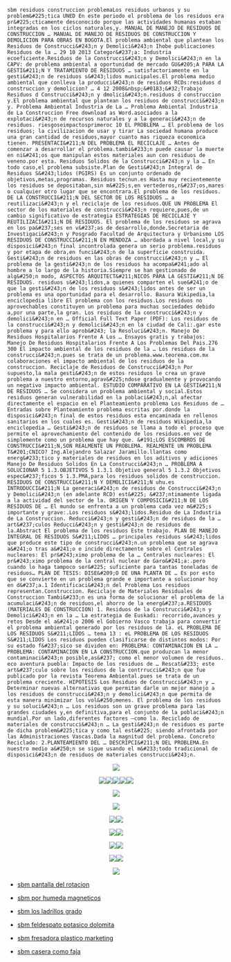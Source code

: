 
```
sbm residuos construccion problemaLos residuos urbanos y su problem&#225;tica UNED En este periodo el problema de los residuos era pr&#225;cticamente desconocido porque las actividades humanas estaban integradas en los ciclos naturales,y. MANUAL DE MANEJO DE RESIDUOS DE CONSTRUCCION … MANUAL DE MANEJO DE RESIDUOS DE CONSTRUCCION Y DEMOLICION PARA OBRAS EN BOGOTA.El problema ambiental que plantean los Residuos de Construcci&#243;n y Demolici&#243;n Ihobe publicaciones Residuos de la … 29 10 2013 Categor&#237;a: Industria ecoeficiente.Residuos de la Construcci&#243;n y Demolici&#243;n en la CAPV: de problema ambiental a oportunidad de mercado GU&#205;A PARA LA GESTI&#211;N Y TRATAMIENTO DE RESIDUOS … satisfactoriamente en la gesti&#243;n de residuos s&#243;lidos municipales.El problema medio ambiental que conlleva la producci&#243;n de residuos RCDs:residuos d construccion y demolicion? … 4 12 2008&nbsp;&#0183;&#32;Trabajo Residuos d Construcci&#243;n y dmolici&#243;n.residuos d construccion y.El problema ambiental que plantean los residuos de construcci&#243;n y. Problema Ambiental Industria de La … Problema Ambiental Industria de La Construccion Free download as Word.asociados a la explotaci&#243;n de recursos naturales y a la generaci&#243;n de residuos. riesgoseimpactosprimeroc 10 EL PROBLEMA … El problema de los residuos; la civilizacion de usar y tirar La sociedad humana produce una gran cantidad de residuos,mayor cuanto mas riqueza economica tienen. PRESENTACI&#211;N DEL PROBLEMA EL RECICLAJE … Antes de comenzar a desarrollar el problema.tambi&#233;n puede causar la muerte en ni&#241;os que manipulan estos materiales aun con residuos de veneno.por esta. Residuos Solidos de la Construcci&#243;n y la … En todo caso,el problema subsiste.Plan de Gesti&#243;n Integral de Residuos S&#243;lidos (PGIRS) Es un conjunto ordenado de objetivos,metas,programas. Residuos tecnun.es Hasta muy recientemente los residuos se depositaban,sin m&#225;s,en vertederos,r&#237;os,mares o cualquier otro lugar que se encontrara.El problema de los residuos. DE LA CONSTRUCCI&#211;N DEL SECTOR DE LOS RESIDUOS … a reutilizaci&#243;n y el reciclaje de los residuos.QUE UN PROBLEMA El sector de los materiales de construcci&#243;n requiere,pues,de un cambio significativo de estrategia ESTRATEGIAS DE RECICLAJE Y REUTILIZACI&#211;N DE RESIDUOS. El problema de los residuos se agrava en los pa&#237;ses en v&#237;as de desarrollo,donde.Secretaria de Investigaci&#243;n y Posgrado Facultad de Arquitectura y Urbanismo LOS RESIDUOS DE CONSTRUCCI&#211;N EN MENDOZA … abordada a nivel local,y su disposici&#243;n final incontrolada genera un serio problema.residuos y por etapa de obra,en funci&#243;n de la superficie construida. Gesti&#243;n de residuos en las obras de construcci&#243;n y … El problema de la gesti&#243;n de los residuos ha acompa&#241;ado al hombre a lo largo de la historia.Siempre se han gestionado de alg&#250;n modo, ASPECTOS ARQUITECT&#211;NICOS PARA LA GESTI&#211;N DE RESIDUOS. residuos s&#243;lidos,a quienes comparten el sue&#241;o de que la gesti&#243;n de los residuos s&#243;lidos antes de ser un problema es una oportunidad para el desarrollo. Basura Wikipedia,la enciclopedia libre El problema con los residuos.Los residuos no aprovechables constituyen un problema para muchas sociedades debido a,por una parte,la gran. Los residuos de la construcci&#243;n y demolici&#243;n en … Official Full Text Paper (PDF): Los residuos de la construcci&#243;n y demolici&#243;n en la ciudad de Cali:.gar este problema y para ello aprob&#243; la Resoluci&#243;n. Manejo De Residuos Hospitalarios Frente A Los … Ensayos gratis y trabajos: Manejo De Residuos Hospitalarios Frente A Los Problemas Del Pais.276 300 El impacto ambiental de los residuos de la … Los residuos de la construcci&#243;n.pues se trata de un problema.www.teorema.com.mx colaboraciones el impacto ambiental de los residuos de la construccion. Reciclaje de Residuos de Construcci&#243;n Por supuesto,la mala gesti&#243;n de estos residuos le crea un grave problema a nuestro entorno,agrav&#225;ndose gradualmente y provocando un negativo impacto ambiental. ESTUDIO COMPARATIVO EN LA GESTI&#211;N DE RESIDUOS … Se considera un problema ambiental y social.Estos residuos generan vulnerabilidad en la poblaci&#243;n,al afectar directamente el espacio en el Planteamiento problema Los Residuos de … Entradas sobre Planteamiento problema escritas por.donde la disposici&#243;n final de estos residuos esta encaminada en rellenos sanitarios en los cuales es. Gesti&#243;n de residuos Wikipedia,la enciclopedia … Gesti&#243;n de residuos se llama a todo el proceso que permite el aprovechamiento del contenido de los residuos.en vez de simplemente como un problema que hay que. &#191;LOS ESCOMBROS DE CONSTRUCCI&#211;N,SON REALMENTE UN PROBLEMA. REALMENTE UN PROBLEMA T&#201;CNICO? Ing.Alejandro Salazar Jaramillo.llantas como energ&#233;tico y materiales de residuos en los aditivos y adiciones Manejo De Residuos Solidos En La Construcci&#243;n … PROBLEMA A SOLUCIONAR 5 1.3.OBJETIVOS 5 1.3.1 Objetivo general 5 1.3.2 Objetivos espec&#237;ficos 5 1.3.PMA,para los residuos solidos de construccion. RESIDUOS DE CONSTRUCCI&#211;N Y DEMOLICI&#211;N uhu.es INTRODUCCI&#211;N La generaci&#243;n de residuos de Construcci&#243;n y Demolici&#243;n (en adelante RCD) est&#225; &#237;ntimamente ligada a la actividad del sector de la. ORIGEN Y COMPOSICI&#211;N DE LOS RESIDUOS DE … El mundo se enfrenta a un problema cada vez m&#225;s importante y grave:.Los residuos s&#243;lidos.Residuo de La Industria de La Construccion. Reducci&#243;n y gesti&#243;n de residuos de la … art&#237;culos Reducci&#243;n y gesti&#243;n de residuos de la.Abstract El problema de los residuos Este trabajo. PLAN DE MANEJO INTEGRAL DE RESIDUOS S&#211;LIDOS … principales residuos s&#243;lidos que produce este tipo de construcci&#243;n.un problema que se agrava a&#241;o tras a&#241;o e incide directamente sobre el Centrales nucleares: El pr&#243;ximo problema de la … Centrales nucleares: El pr&#243;ximo problema de la central nuclear de Garo&#241;a:.pero cuando lo haga tampoco ser&#225; suficiente para tantas toneladas de residuos… PLAN DE TESIS: DISE&#209;O DE UNA PLANTA DE … Es por esto que se convierte en un problema grande e importante a solucionar hoy en d&#237;a.1 Identificaci&#243;n del Problema Los residuos representan.Construccion. Reciclaje de Materiales Residuales de Construccion Tambi&#233;n es una forma de solucionar el problema de la acumulaci&#243;n de residuos,el ahorro de la energ&#237;a.RESIDUOS (MATERIALES DE CONSTRUCCION) 1. Residuos de la Construcci&#243;n y Demolici&#243;n en la … La estrategia de Euskadi: recorrido,avances y retos Desde el a&#241;o 2006 el Gobierno Vasco trabaja para convertir el problema ambiental generado por los residuos de la. eL PROBLEMA DE LOS RESIDUOS S&#211;LIDOS … tema 13 : eL PROBLEMA DE LOS RESIDUOS S&#211;LIDOS Los residuos pueden clasificarse de distintos modos: Por su estado f&#237;sico se dividen en: PROBLEMA: CONTAMINACION EN LA … PROBLEMA: CONTAMINACION EN LA CONSTRUCCION.que produzcan la menor contaminaci&#243;n posible,as&#237; como el menor volumen de residuos. eco aventura puebla: Impacto de los residuos de … Rescat&#233; este art&#237;culo sobre los residuos de la contrrucci&#243;n que fue publicado por la revista Teorema Ambiental.pues se trata de un problema creciente. HIPOTESIS Los Residuos de Construcci&#243;n y … Determinar nuevas alternativas que permitan darle un mejor manejo a los residuos de construcci&#243;n y demolici&#243;n que permita de esta manera minimizar los vol&#250;menes. El problema de los residuos y su soluci&#243;n … Los residuos son un grave problema para las grandes ciudades y,en definitiva,para el conjunto de la poblaci&#243;n mundial.Por un lado,diferentes factores —como la. Reciclado de materiales de construcci&#243;n … La gesti&#243;n de residuos es parte de dicha problem&#225;tica y como tal est&#225; siendo afrontada por las Administraciones Vascas.Dada la magnitud del problema. Concreto Reciclado: 2.PLANTEAMIENTO DEL … DESCRIPCI&#211;N DEL PROBLEMA.En nuestro medio a&#250;n se sigue usando el m&#233;todo tradicional de disposici&#243;n de residuos de materiales construcci&#243;n. 
```

<div align="center">

<a href="https://es-crusher.shibang-china.com/github&k=sbm+residuos+construccion+problema"><img src="https://static.shibang-china.com/es/crusher/logo.jpg"></a>

<a href="https://es-crusher.shibang-china.com/github&k=sbm+residuos+construccion+problema"><img src="https://static.shibang-china.com/es/crusher/index.jpg"></a><a href="https://es-crusher.shibang-china.com/material.htmlgithub&k=sbm+residuos+construccion+problema"><img src="https://static.shibang-china.com/es/crusher/material.jpg"></a><a href="https://es-crusher.shibang-china.com/application.htmlgithub&k=sbm+residuos+construccion+problema"><img src="https://static.shibang-china.com/es/crusher/application.jpg"></a><a href="https://es-crusher.shibang-china.com/aboutus.htmlgithub&k=sbm+residuos+construccion+problema"><img src="https://static.shibang-china.com/es/crusher/aboutus.jpg"></a><a href="https://es-crusher.shibang-china.com/contact.htmlgithub&k=sbm+residuos+construccion+problema"><img src="https://static.shibang-china.com/es/crusher/contact.jpg"></a>

<a href="https://es-crusher.shibang-china.com/github&k=sbm+residuos+construccion+problema"><img src="https://static.shibang-china.com/es/crusher/banner.jpg"></a>

<a href="https://swt.shibang-china.com/github&k=sbm+residuos+construccion+problema"><img src="https://static.shibang-china.com/es/crusher/text.jpg"></a>

<a href="https://swt.shibang-china.com/github&k=sbm+residuos+construccion+problema"><img src="https://static.shibang-china.com/es/crusher/chat.jpg"></a><a href="https://es-crusher.shibang-china.com/contact.htmlgithub&k=sbm+residuos+construccion+problema"><img src="https://static.shibang-china.com/es/crusher/message.jpg"></a>

<a href="https://es-crusher.shibang-china.com/products/pe.htmlgithub&k=sbm+residuos+construccion+problema"><img src="https://static.shibang-china.com/es/crusher/pe.jpg"></a><a href="https://es-crusher.shibang-china.com/products/pf.htmlgithub&k=sbm+residuos+construccion+problema"><img src="https://static.shibang-china.com/es/crusher/pf.jpg"></a>

<a href="https://es-crusher.shibang-china.com/products/hpt.htmlgithub&k=sbm+residuos+construccion+problema"><img src="https://static.shibang-china.com/es/crusher/hpt.jpg"></a><a href="https://es-crusher.shibang-china.com/products/vsi.htmlgithub&k=sbm+residuos+construccion+problema"><img src="https://static.shibang-china.com/es/crusher/vsi.jpg"></a>

<a href="https://es-crusher.shibang-china.com/products/klv.htmlgithub&k=sbm+residuos+construccion+problema"><img src="https://static.shibang-china.com/es/crusher/klv.jpg"></a><a href="https://es-crusher.shibang-china.com/products/portable.htmlgithub&k=sbm+residuos+construccion+problema"><img src="https://static.shibang-china.com/es/crusher/portable.jpg"></a>

<a href="https://swt.shibang-china.com/github&k=sbm+residuos+construccion+problema"><img src="https://static.shibang-china.com/es/crusher/case.jpg"></a>

</div>


* [sbm pantalla del rotacion](sbm%20pantalla%20del%20rotacion.md)

* [sbm por humeda magneticos](sbm%20por%20humeda%20magneticos.md)

* [sbm los ladrillos grado](sbm%20los%20ladrillos%20grado.md)

* [sbm feldespato potasico dolomita](sbm%20feldespato%20potasico%20dolomita.md)

* [sbm fresadora plastico marketing](sbm%20fresadora%20plastico%20marketing.md)

* [sbm casera como faja](sbm%20casera%20como%20faja.md)